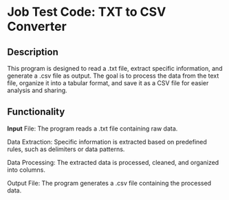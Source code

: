 <h1>Job Test Code: TXT to CSV Converter</h1>

<h2>Description</h2>
<p>This program is designed to read a .txt file, extract specific information, and generate a .csv file as output. The goal is to process the data from the text file, organize it into a tabular format, and save it as a CSV file for easier analysis and sharing.</p>

<h2>Functionality</h2>
<p> <Strong>Input</Strong> File: The program reads a .txt file containing raw data.</p>
<p>Data Extraction: Specific information is extracted based on predefined rules, such as delimiters or data patterns.</p>
<p>Data Processing: The extracted data is processed, cleaned, and organized into columns.</p>
<p>Output File: The program generates a .csv file containing the processed data.</p>
